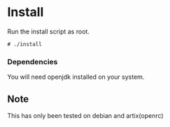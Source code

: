 # Install
Run the install script as root.
```
# ./install
```
### Dependencies
You will need openjdk installed on your system.
## Note
This has only been tested on debian and artix(openrc)

